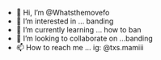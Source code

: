 - 👋 Hi, I’m @Whatsthemovefo
- 👀 I’m interested in ... banding 
- 🌱 I’m currently learning ... how to ban
- 💞️ I’m looking to collaborate on ...banding 
- 📫 How to reach me ... ig: @txs.mamiii

<!---
Whatsthemovefo/Whatsthemovefo is a ✨ special ✨ repository because its `README.md` (this file) appears on your GitHub profile.
You can click the Preview link to take a look at your changes.
--->
